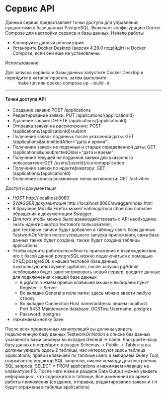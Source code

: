 
# Cервис API

Данный сервис предоставляет точки доступа для управления сущностями в базе данных PostgreSQL. Включает конфигурацию Docker Compose для настройки сервиса и базы данных.
Начало работы
<ul>
    <li> Клонируйте данный репозиторий. </li>
    <li> Установите Docker Desktop (версия 4.28.0 подойдёт) и Docker Compose, если они еще не установлены. </li>
</ul>
<dl> Использование: </dl>
<dt> Для запуска сервиса и базы данных запустите Docker Desktop и перейдите в каталог проекта, затем выполните: </dt>
<dd> make run или docker-compose up --build -d </dd>
<hr />
<p>
    <h4>Точки доступа API</h4>
</p>
<ul>
    <li> Создание заявки: POST /applications </li>
    <li> Редактирование заявки: PUT /applications/{applicationId} </li>
    <li> Удаление заявки: DELETE /applications/{applicationId} </li>
    <li> Отправка заявки на рассмотрение: POST /applications/{applicationId}/submit </li>
    <li> Получение заявок поданных после указанной даты: GET /applications&submittedAfter="дата и время" </li>
    <li> Получение заявок не поданных и старше определенной даты: GET /applications&unsubmittedOlder="дата и время" </li>
    <li> Получение текущей не поданной заявки для указанного пользователя: GET /users/{userId}/currentapplication </li>
    <li> Получение заявки по идентификатору: GET /applications/{applicationId} </li>
    <li> Gолучение списка возможных типов активности: GET /activities </li>
</ul>
<p>Доступ и документация</p>
<span>
    <ul>
        <li>
            <i>HOST</i> http://localhost:8080 
        </li>
        <li>
            <i> SWAGGER документация </i> http://localhost:8080/swagger/index.html
        </li>
        <li>
           В браузере Mozilla Firefox может наблюдаться сбой при попытке обращения к документации Swagger.
        </li>
        <li>
            Для того чтобы можно было взаимодействовать с API необходимо знать идентификатор тестового пользователя, <br/>
            две тестовые записи будут добавлен в таблицу users базы данных TestworkOnNotion после успешного запуска приложения,
            сама база данных также будет создана, также будет создана таблицы applications
        </li>
        <li>
            Чтобы оценить работоспособность приложения и взаимодействия его с базой данной postgreSQL можно подключиться с помощью СУБД postgreSQL к нашей тестовой базе данных, <br/>
            я использую инструмент pgAdmin, после запуска pgAdmin необходимо будет зарегистрировать новый сервер, введите данные для подключения к нашей базе данных
            <ul>
                <li>в pgAdmin жмем правой клавишей мыши и выбираем пункт Register -> Server</li>
                <li>Во вкладке General в поле name: здесь можно ввести любую строку</li>
                <li>Во вкладке Connection Host name/address: пишем localhost</li>
                <li<>Port 5433</li>
                <li<>Maintenance database: OCSTest</li>
                <li<>Username: postgres</li>
                <li>Password: postgres</ul>
                <li>Нажимаем кнопку Save</li>
            </ul>
        </li>
    </ul>
    <p>
        После всех проделанных манипуляций вы должны увидеть подключенную базу данных TestworkOnNotion в списке баз данных указанного вами сервера во вкладке General -> name. Раскройте нашу базу данных и перейдите в раздел Schemas -> Public -> Tables: и вы должны увидеть здесь 2 таблицы, 
        нас интересуют здесь таблица applications, правой клавишей по таблице users и выбираем Query Tool, открывается редактор SQL запросов, пишем команду для построения SQL запроса: SELECT * FROM applications и нажимаем клавишу на клавиатуре F5. После чего ниже в разделе Data Output можно увидеть информацию., что содержится в таблице. Все изменения во время работы приложения (создание, отправка, редактирование заявок и т.п будут отражены в табилце applications)
    </p>
</span>
